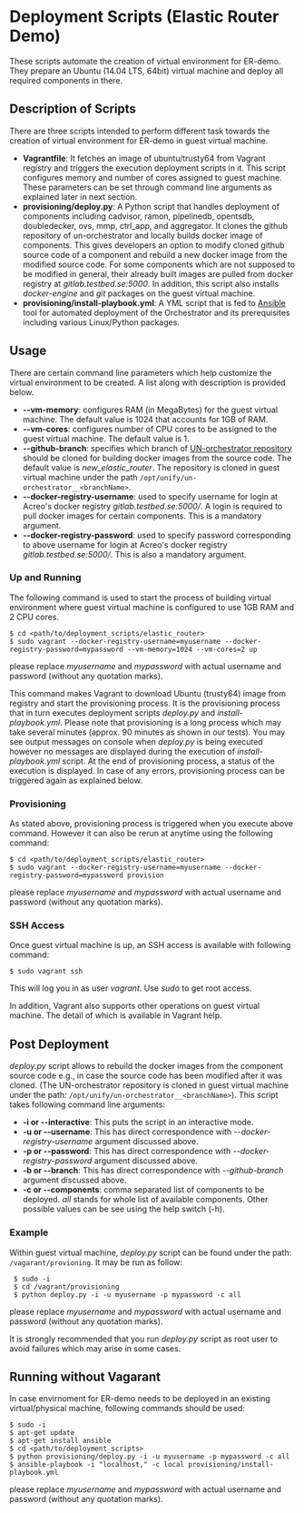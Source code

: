 # Deployment Scripts (Elastic Router Demo)
These scripts automate the creation of virtual environment for ER-demo. They prepare an Ubuntu (14.04 LTS, 64bit) virtual machine and deploy all required components in there.

## Description of Scripts
There are three scripts intended to perform different task towards the creation of virtual environment for ER-demo in guest virtual machine.

* **Vagrantfile**: It fetches an image of ubuntu/trusty64 from Vagrant registry and triggers the execution deployment scripts in it. This script configures memory and number of cores assigned to guest machine. These parameters can be set through command line arguments as explained later in next section. 
* **provisioning/deploy.py**: A Python script that handles deployment of components including cadvisor, ramon, pipelinedb, opentsdb, doubledecker, ovs, mmp, ctrl_app, and aggregator. It clones the github repository of un-orchestrator and locally builds docker image of components. This gives developers an option to modify cloned github source code of a component and rebuild a new docker image from the modified source code. For some components which are not supposed to be modified in general, their already built images are pulled from docker registry at *gitlab.testbed.se:5000*. In addition, this script also installs *docker-engine* and *git* packages on the guest virtual machine.       
* **provisioning/install-playbook.yml**: A YML script that is fed to [Ansible](https://www.ansible.com/) tool for automated deployment of the Orchestrator and its prerequisites including various Linux/Python packages.  

## Usage
There are certain command line parameters which help customize the virtual environment to be created. A list along with description is provided below.

* **--vm-memory**: configures RAM (in MegaBytes) for the guest virtual machine. The default value is 1024 that accounts for 1GB of RAM.
* **--vm-cores**: configures number of CPU cores to be assigned to the guest virtual machine. The default value is 1.
* **--github-branch**: specifies which branch of [UN-orchestrator repository](https://github.com/netgroup-polito/un-orchestrator.git) should be cloned for building docker images from the source code. The default value is *new_elastic_router*. The repository is cloned in guest virtual machine under the path `/opt/unify/un-orchestrator__<branchName>`. 
* **--docker-registry-username**: used to specify username for login at Acreo's docker registry *gitlab.testbed.se:5000/*. A login is required to pull docker images for certain components. This is a mandatory argument. 
* **--docker-registry-password**: used to specify password corresponding to above username for login at Acreo's docker registry *gitlab.testbed.se:5000/*. This is also a mandatory argument.

### Up and Running
The following command is used to start the process of building virtual environment where guest virtual machine is configured to use 1GB RAM and 2 CPU cores.

    $ cd <path/to/deployment_scripts/elastic_router> 
    $ sudo vagrant --docker-registry-username=myusername --docker-registry-password=mypassword --vm-memory=1024 --vm-cores=2 up
please replace *myusername* and *mypassword* with actual username and password (without any quotation marks).

This command makes Vagrant to download Ubuntu (trusty64) image from registry and start the provisioning process. It is the provisioning process that in turn executes deployment scripts *deploy.py* and *install-playbook.yml*. Please note that provisioning is a long process which may take several minutes (approx. 90 minutes as shown in our tests). You may see output messages on console when *deploy.py* is being executed however no messages are displayed during the execution of *install-playbook.yml* script. At the end of provisioning process, a status of the execution is displayed. In case of any errors, provisioning process can be triggered again as explained below.  

### Provisioning
As stated above, provisioning process is triggered when you execute above command. However it can also be rerun at anytime using the following command:

    $ cd <path/to/deployment_scripts/elastic_router>
    $ sudo vagrant --docker-registry-username=myusername --docker-registry-password=mypassword provision
please replace *myusername* and *mypassword* with actual username and password (without any quotation marks).

### SSH Access
Once guest virtual machine is up, an SSH access is available with following command:
 
    $ sudo vagrant ssh
This will log you in as user *vagrant*. Use *sudo* to get root access.

In addition, Vagrant also supports other operations on guest virtual machine. The detail of which is available in Vagrant help.

## Post Deployment
*deploy.py* script allows to rebuild the docker images from the component source code e.g., in case the source code has been modified after it was cloned. (The UN-orchestrator repository is cloned in guest virtual machine under the path: `/opt/unify/un-orchestrator__<branchName>`). This script takes following command line arguments:  

* **-i or --interactive**: This puts the script in an interactive mode.
* **-u or --username**: This has direct correspondence with *--docker-registry-username* argument discussed above.
* **-p or --password**: This has direct correspondence with *--docker-registry-password* argument discussed above.
* **-b or --branch**: This has direct correspondence with *--github-branch* argument discussed above.
* **-c or --components**: comma separated list of components to be deployed. *all* stands for whole list of available components. Other possible values can be see using the help switch (-h).

### Example
Within guest virtual machine, *deploy.py* script can be found under the path: `/vagarant/provioning`. It may be run as follow:
  
     $ sudo -i
     $ cd /vagrant/provisioning
     $ python deploy.py -i -u myusername -p mypassword -c all
please replace *myusername* and *mypassword* with actual username and password (without any quotation marks).

It is strongly recommended that you run *deploy.py* script as root user to avoid failures which may arise in some cases.

## Running without Vagarant
In case envirnoment for ER-demo needs to be deployed in an existing virtual/physical machine, following commands should be used:
    
    $ sudo -i
    $ apt-get update
    $ apt-get install ansible
    $ cd <path/to/deployment_scripts> 
    $ python provisioning/deploy.py -i -u myusername -p mypassword -c all
    $ ansible-playbook -i "localhost," -c local provisioning/install-playbook.yml
please replace *myusername* and *mypassword* with actual username and password (without any quotation marks).
